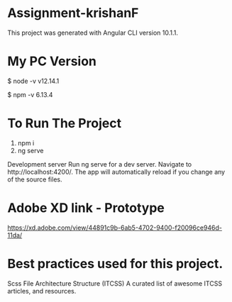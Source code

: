 # Assignment-krishanF

This project was generated with Angular CLI version 10.1.1.

# My PC Version

$ node -v
v12.14.1

$ npm -v
6.13.4

# To Run The Project

1) npm i
2) ng serve

Development server
Run ng serve for a dev server. Navigate to http://localhost:4200/. The app will automatically reload if you change any of the source files.

# Adobe XD link - Prototype 

https://xd.adobe.com/view/44891c9b-6ab5-4702-9400-f20096ce946d-11da/

# Best practices used for this project.

Scss File Architecture Structure (ITCSS)
A curated list of awesome ITCSS articles, and resources.


